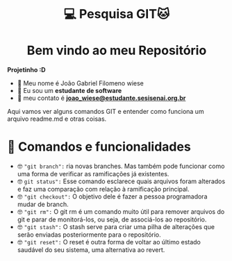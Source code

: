 <H1 align="center"> 💻 Pesquisa GIT🐱
<h1 align="center"> Bem vindo ao meu Repositório </h1>
  
**Projetinho :D** 

- 🥑 Meu nome é João Gabriel Filomeno wiese
- 🐝 Eu sou um **estudante de software**
- 🐁 meu contato é **joao_wiese@estudante.sesisenai.org.br**

  
<p>Aqui vamos ver alguns comandos GIT e entender como funciona um arquivo readme.md e otras coisas.</p>

# 🔨 Comandos e funcionalidades

- 🤓 `"git branch":` ria novas branches. Mas também pode funcionar como uma forma de verificar as ramificações já existentes.
- 🤓 `git status":` Esse comando esclarece quais arquivos foram alterados e faz uma comparação com relação à ramificação principal.
- 🤓 `"git checkout":` O objetivo dele é fazer a pessoa programadora mudar de branch.
- 🤓 `"git rm":` O git rm é um comando muito útil para remover arquivos do git e parar de monitorá-los, ou seja, de associá-los ao repositório. 
- 🤓 `"git stash":` O stash serve para criar uma pilha de alterações que serão enviadas posteriormente para o repositório.
- 🤓 `"git reset":` O reset é outra forma de voltar ao último estado saudável do seu sistema, uma alternativa ao revert.
